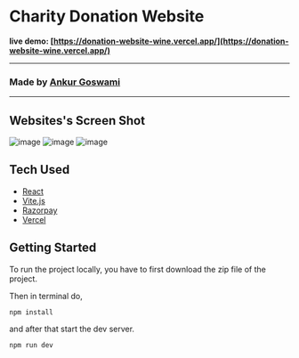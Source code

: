 # Charity Donation Website

**live demo: [https://donation-website-wine.vercel.app/](https://donation-website-wine.vercel.app/)**

---

### Made by [Ankur Goswami](https://www.linkedin.com/in/ankur-goswami-323767233/)

---

## Websites's Screen Shot

![image](https://github.com/AnkurG2002/donation-website/assets/102753833/151c0bc3-1f23-4539-bea7-b9c82062f99c)
![image](https://github.com/AnkurG2002/donation-website/assets/102753833/41d636c0-0be6-4b73-871e-ff6dc75081d5)
![image](https://github.com/AnkurG2002/donation-website/assets/102753833/25408b77-5d8e-47e4-a5c9-03d6fe291f51)

## Tech Used

- [React](https://reactjs.org/)
- [Vite.js](https://vitejs.dev/)
- [Razorpay](https://razorpay.com/)
- [Vercel](https://vercel.com/)

## Getting Started

To run the project locally, you have to first download the zip file of the project.

Then in terminal do,

```shell
npm install
```

and after that start the dev server.

```shell
npm run dev
```

